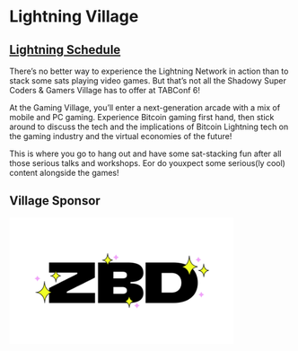 # Lightning Village

## [Lightning Schedule](https://github.com/orgs/TABConf/projects/1/views/8)

There’s no better way to experience the Lightning Network in action than to stack some sats playing video games. But that’s not all the Shadowy Super Coders & Gamers Village has to offer at TABConf 6!

At the Gaming Village, you’ll enter a next-generation arcade with a mix of mobile and PC gaming. Experience Bitcoin gaming first hand, then stick around to discuss the tech and the implications of Bitcoin Lightning tech on the gaming industry and the virtual economies of the future!

This is where you go to hang out and have some sat-stacking fun after all those serious talks and workshops. Eor do youxpect some serious(ly cool) content alongside the games!

## Village Sponsor

<img align="center" width="400" src="/assets/img/sponsors/910x512/zbd-logo.png">
